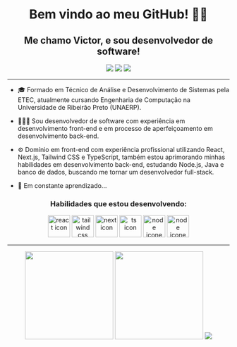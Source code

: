 <div align="center">
  <h1>Bem vindo ao meu GitHub! ✌🏻</h1><h2>Me chamo Victor, e sou desenvolvedor de software!</h2>
  <a href="mailto:sguedes.victor@gmail.com"><img src="https://img.shields.io/badge/Gmail-D14836?style=for-the-badge&logo=gmail&logoColor=white"/></a>
  <a href="https://www.linkedin.com/in/victorsilvaguedes/"><img src="https://img.shields.io/badge/LinkedIn-0077B5?style=for-the-badge&logo=linkedin&logoColor=white"/></a>
  <a href="https://www.instagram.com/victorsilvaguedess/"><img src="https://img.shields.io/badge/Instagram-E4405F?style=for-the-badge&logo=instagram&logoColor=white"/></a>
</div>

---

- 🎓 Formado em Técnico de Análise e Desenvolvimento de Sistemas pela ETEC, atualmente cursando Engenharia de Computação na Universidade de Ribeirão Preto (UNAERP).

- 👨🏻‍💻 Sou desenvolvedor de software com experiência em desenvolvimento front-end e em processo de aperfeiçoamento em desenvolvimento back-end.

- ⚙️ Domínio em front-end com experiência profissional utilizando React, Next.js, Tailwind CSS e TypeScript, também estou aprimorando minhas habilidades em desenvolvimento back-end, estudando Node.js, Java e banco de dados, buscando me tornar um desenvolvedor full-stack.

- 🍃 Em constante aprendizado...

<div align="center">
<h3>Habilidades que estou desenvolvendo:</h3>
  <img src="https://cdn.jsdelivr.net/gh/devicons/devicon@latest/icons/react/react-original.svg" title="react icon" alt="react icon" width="50" height="50"/>
  <img src="https://cdn.jsdelivr.net/gh/devicons/devicon@latest/icons/tailwindcss/tailwindcss-original.svg" title="tailwind css icon" alt="tailwind css icon" width="50" height="50"/>
  <img src="https://cdn.jsdelivr.net/gh/devicons/devicon@latest/icons/nextjs/nextjs-original.svg" title="next icon" alt="next icon" width="50" height="50"/>
  <img src="https://cdn.jsdelivr.net/gh/devicons/devicon@latest/icons/typescript/typescript-original.svg" title="ts icon" alt="ts icon" width="50" height="50"/>
  <img src="https://cdn.jsdelivr.net/gh/devicons/devicon@latest/icons/nodejs/nodejs-original.svg" title="node icon" alt="node icone" width="50" height="50"/>
<img src="https://cdn.jsdelivr.net/gh/devicons/devicon@latest/icons/git/git-original.svg" title="git icon" alt="node icone" width="50" height="50"/>
</div>

---


<div align = "center">
  <a href="https://github.com/victorSilvaGuedes">
<img height="200em" src="https://github-readme-stats.vercel.app/api/top-langs/?username=victorSilvaGuedes&theme=darcula&count_private=true&layout=donut&locale=pt-br"/></a>
  <a href="https://github.com/victorSilvaGuedes">
<img height="200em" src="https://victorsilvaguedes-readme-stats.vercel.app/api?username=victorSilvaGuedes&count_private=true&show_icons=true&theme=darcula&include_all_commits=true&rank_icon=github&locale=pt-br"/></a>
  <a href="https://gist.github.com/victorSilvaGuedes/2d0aa8dbb8f2da0eb249a2c654ce50cf"><img src="https://github-readme-stats.vercel.app/api/gist?id=2d0aa8dbb8f2da0eb249a2c654ce50cf&show_owner=true&theme=darcula" /></a>
</div>
